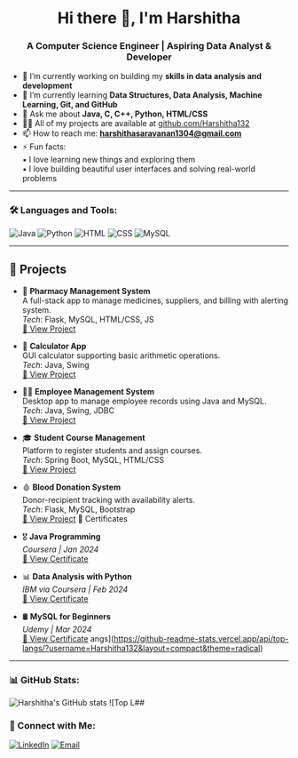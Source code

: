 <h1 align="center">Hi there 👋, I'm Harshitha</h1>
<h3 align="center">A Computer Science Engineer | Aspiring Data Analyst & Developer</h3>

- 🔭 I’m currently working on building my **skills in data analysis and development**
- 🌱 I’m currently learning **Data Structures, Data Analysis, Machine Learning, Git, and GitHub**
- 💬 Ask me about **Java, C, C++, Python, HTML/CSS**
- 👨‍💻 All of my projects are available at [github.com/Harshitha132](https://github.com/Harshitha132)
- 📫 How to reach me: **harshithasaravanan1304@gmail.com**
- ⚡ Fun facts:  
  ▪️ I love learning new things and exploring them  
  ▪️ I love building beautiful user interfaces and solving real-world problems

---

### 🛠️ Languages and Tools:
![Java](https://img.shields.io/badge/Java-ED8B00?style=for-the-badge&logo=java&logoColor=white)
![Python](https://img.shields.io/badge/Python-14354C?style=for-the-badge&logo=python&logoColor=white)
![HTML](https://img.shields.io/badge/HTML-E34F26?style=for-the-badge&logo=html5&logoColor=white)
![CSS](https://img.shields.io/badge/CSS-1572B6?style=for-the-badge&logo=css3&logoColor=white)
![MySQL](https://img.shields.io/badge/MySQL-005C84?style=for-the-badge&logo=mysql&logoColor=white)


---
## 🚀 Projects

- 🏥 **Pharmacy Management System**  
  A full-stack app to manage medicines, suppliers, and billing with alerting system.  
  _Tech_: Flask, MySQL, HTML/CSS, JS  
  [🔗 View Project](https://github.com/Harshitha132/pharmacy-management)

- 🧮 **Calculator App**  
  GUI calculator supporting basic arithmetic operations.  
  _Tech_: Java, Swing  
  [🔗 View Project](https://github.com/Harshitha132/calculator-app)

- 👩‍💼 **Employee Management System**  
  Desktop app to manage employee records using Java and MySQL.  
  _Tech_: Java, Swing, JDBC  
  [🔗 View Project](https://github.com/Harshitha132/employee-management-system)

- 🎓 **Student Course Management**  
  Platform to register students and assign courses.  
  _Tech_: Spring Boot, MySQL, HTML/CSS  
  [🔗 View Project](https://github.com/Harshitha132/student-course-management)

- 🩸 **Blood Donation System**  
  Donor-recipient tracking with availability alerts.  
  _Tech_: Flask, MySQL, Bootstrap  
  [🔗 View Project](https://github.com/Harshitha132/blood-donation-system)
   📜 Certificates

- 🎖️ **Java Programming**  
  _Coursera | Jan 2024_  
  [🔗 View Certificate](https://your-link.com/java)

- 📊 **Data Analysis with Python**  
  _IBM via Coursera | Feb 2024_  
  [🔗 View Certificate](https://your-link.com/data-analysis)

- 🛢️ **MySQL for Beginners**  
  _Udemy | Mar 2024_  
  [🔗 View Certificate](https://your-link.com/mysql)
angs](https://github-readme-stats.vercel.app/api/top-langs/?username=Harshitha132&layout=compact&theme=radical)

---
       


### 📊 GitHub Stats:
![Harshitha's GitHub stats](https://github-readme-stats.vercel.app/api?username=Harshitha132&show_icons=true&theme=radical)
![Top L##

### 🔗 Connect with Me:
[![LinkedIn](https://img.shields.io/badge/LinkedIn-0077B5?style=flat&logo=linkedin&logoColor=white)](https://www.linkedin.com/in/harshitha-s-897b30298)
[![Email](https://img.shields.io/badge/Email-D14836?style=flat&logo=gmail&logoColor=white)](mailto:harshithasaravanan1304@gmail.com)

